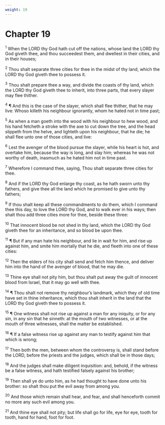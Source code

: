 ```yaml
---
weight: 19
---
```


# Chapter 19

<sup>1</sup> When the LORD thy God hath cut off the nations, whose land the LORD thy God giveth thee, and thou succeedest them, and dwellest in their cities, and in their houses; 

<sup>2</sup> Thou shalt separate three cities for thee in the midst of thy land, which the LORD thy God giveth thee to possess it. 

<sup>3</sup> Thou shalt prepare thee a way, and divide the coasts of thy land, which the LORD thy God giveth thee to inherit, into three parts, that every slayer may flee thither. 

<sup>4</sup> ¶ And this is the case of the slayer, which shall flee thither, that he may live: Whoso killeth his neighbour ignorantly, whom he hated not in time past; 

<sup>5</sup> As when a man goeth into the wood with his neighbour to hew wood, and his hand fetcheth a stroke with the axe to cut down the tree, and the head slippeth from the helve, and lighteth upon his neighbour, that he die; he shall flee unto one of those cities, and live: 

<sup>6</sup> Lest the avenger of the blood pursue the slayer, while his heart is hot, and overtake him, because the way is long, and slay him; whereas he was not worthy of death, inasmuch as he hated him not in time past. 

<sup>7</sup> Wherefore I command thee, saying, Thou shalt separate three cities for thee. 

<sup>8</sup> And if the LORD thy God enlarge thy coast, as he hath sworn unto thy fathers, and give thee all the land which he promised to give unto thy fathers; 

<sup>9</sup> If thou shalt keep all these commandments to do them, which I command thee this day, to love the LORD thy God, and to walk ever in his ways; then shalt thou add three cities more for thee, beside these three: 

<sup>10</sup> That innocent blood be not shed in thy land, which the LORD thy God giveth thee for an inheritance, and so blood be upon thee. 

<sup>11</sup> ¶ But if any man hate his neighbour, and lie in wait for him, and rise up against him, and smite him mortally that he die, and fleeth into one of these cities: 

<sup>12</sup> Then the elders of his city shall send and fetch him thence, and deliver him into the hand of the avenger of blood, that he may die. 

<sup>13</sup> Thine eye shall not pity him, but thou shalt put away the guilt of innocent blood from Israel, that it may go well with thee. 

<sup>14</sup> ¶ Thou shalt not remove thy neighbour’s landmark, which they of old time have set in thine inheritance, which thou shalt inherit in the land that the LORD thy God giveth thee to possess it. 

<sup>15</sup> ¶ One witness shall not rise up against a man for any iniquity, or for any sin, in any sin that he sinneth: at the mouth of two witnesses, or at the mouth of three witnesses, shall the matter be established. 

<sup>16</sup> ¶ If a false witness rise up against any man to testify against him that which is wrong; 

<sup>17</sup> Then both the men, between whom the controversy is, shall stand before the LORD, before the priests and the judges, which shall be in those days; 

<sup>18</sup> And the judges shall make diligent inquisition: and, behold, if the witness be a false witness, and hath testified falsely against his brother; 

<sup>19</sup> Then shall ye do unto him, as he had thought to have done unto his brother: so shalt thou put the evil away from among you. 

<sup>20</sup> And those which remain shall hear, and fear, and shall henceforth commit no more any such evil among you. 

<sup>21</sup> And thine eye shall not pity; but life shall go for life, eye for eye, tooth for tooth, hand for hand, foot for foot. 



